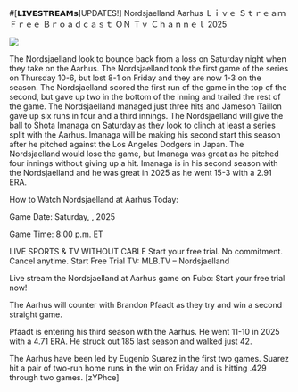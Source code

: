 #[𝗟𝗜𝗩𝗘𝗦𝗧𝗥𝗘𝗔𝗠𝘀]UPDATES!] Nordsjaelland Aarhus Ｌｉｖｅ Ｓｔｒｅａｍ Ｆｒｅｅ Ｂｒｏａｄｃａｓｔ ＯＮ Ｔｖ Ｃｈａｎｎｅｌ  2025  
  
  
[![](https://i.imgur.com/qSNzIqt.png)](https://movie.rssnews.media/pwaksctSs.php)  
  
The Nordsjaelland look to bounce back from a loss on Saturday night when they take on the Aarhus. The Nordsjaelland took the first game of the series on Thursday 10-6, but lost 8-1 on Friday and they are now 1-3 on the season. The Nordsjaelland scored the first run of the game in the top of the second, but gave up two in the bottom of the inning and trailed the rest of the game. The Nordsjaelland managed just three hits and Jameson Taillon gave up six runs in four and a third innings. The Nordsjaelland will give the ball to Shota Imanaga on Saturday as they look to clinch at least a series split with the Aarhus. Imanaga will be making his second start this season after he pitched against the Los Angeles Dodgers in Japan. The Nordsjaelland would lose the game, but Imanaga was great as he pitched four innings without giving up a hit. Imanaga is in his second season with the Nordsjaelland and he was great in 2025 as he went 15-3 with a 2.91 ERA.

How to Watch Nordsjaelland at Aarhus Today:

Game Date: Saturday, , 2025

Game Time: 8:00 p.m. ET

LIVE SPORTS & TV WITHOUT CABLE
Start your free trial. No commitment. Cancel anytime.
Start Free Trial
TV: MLB.TV – Nordsjaelland

Live stream the Nordsjaelland at Aarhus game on Fubo: Start your free trial now!

The Aarhus will counter with Brandon Pfaadt as they try and win a second straight game.

Pfaadt is entering his third season with the Aarhus. He went 11-10 in 2025 with a 4.71 ERA. He struck out 185 last season and walked just 42.

The Aarhus have been led by Eugenio Suarez in the first two games. Suarez hit a pair of two-run home runs in the win on Friday and is hitting .429 through two games. [zYPhce]